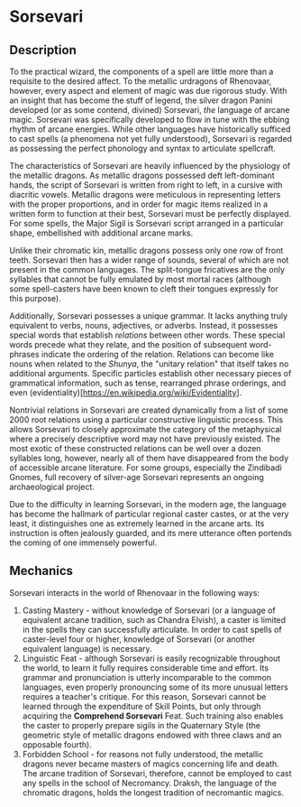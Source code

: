# Sorsevari

## Description

To the practical wizard, the components of a spell are little more than a requisite to the desired affect. To the metallic urdragons of Rhenovaar, however, every aspect and element of magic was due rigorous study. With an insight that has become the stuff of legend, the silver dragon Panini developed (or as some contend, divined) Sorsevari, _the_ language of arcane magic. Sorsevari was specifically developed to flow in tune with the ebbing rhythm of arcane energies. While other languages have historically sufficed to cast spells (a phenomena not yet fully understood), Sorsevari is regarded as possessing the perfect phonology and syntax to articulate spellcraft. 

The characteristics of Sorsevari are heavily influenced by the physiology of the metallic dragons. As metallic dragons possessed deft left-dominant hands, the script of Sorsevari is written from right to left, in a cursive with diacritic vowels. Metallic dragons were meticulous in representing letters with the proper proportions, and in order for magic items realized in a written form to function at their best, Sorsevari must be perfectly displayed. For some spells, the Major Sigil is Sorsevari script arranged in a particular shape, embellished with additional arcane marks.

Unlike their chromatic kin, metallic dragons possess only one row of front teeth. Sorsevari then has a wider range of sounds, several of which are not present in the common languages. The split-tongue fricatives are the only syllables that cannot be fully emulated by most mortal races (although some spell-casters have been known to cleft their tongues expressly for this purpose).

Additionally, Sorsevari possesses a unique grammar. It lacks anything truly equivalent to verbs, nouns, adjectives, or adverbs. Instead, it possesses special words that establish _relations_ between other words. These special words precede what they relate, and the position of subsequent word-phrases indicate the ordering of the relation. Relations can become like nouns when related to the _Shunya_, the "unitary relation" that itself takes no additional arguments. Specific particles establish other necessary pieces of grammatical information, such as tense, rearranged phrase orderings, and even (evidentiality)[https://en.wikipedia.org/wiki/Evidentiality].

Nontrivial relations in Sorsevari are created dynamically from a list of some 2000 root relations using a particular constructive linguistic process. This allows Sorsevari to closely approximate the category of the metaphysical where a precisely descriptive word may not have previously existed. The most exotic of these constructed relations can be well over a dozen syllables long, however, nearly all of them have disappeared from the body of accessible arcane literature. For some groups, especially the Zindibadi Gnomes, full recovery of silver-age Sorsevari represents an ongoing archaeological project.

Due to the difficulty in learning Sorsevari, in the modern age, the language has become the hallmark of particular regional caster castes, or at the very least, it distinguishes one as extremely learned in the arcane arts. Its instruction is often jealously guarded, and its mere utterance often portends the coming of one immensely powerful.

## Mechanics

Sorsevari interacts in the world of Rhenovaar in the following ways:

1. Casting Mastery - without knowledge of Sorsevari (or a language of equivalent arcane tradition, such as Chandra Elvish), a caster is limited in the spells they can successfully articulate. In order to cast spells of caster-level four or higher, knowledge of Sorsevari (or another equivalent language) is necessary.
2. Linguistic Feat - although Sorsevari is easily recognizable throughout the world, to learn it fully requires considerable time and effort. Its grammar and pronunciation is utterly incomparable to the common languages, even properly pronouncing some of its more unusual letters requires a teacher's critique. For this reason, Sorsevari cannot be learned through the expenditure of Skill Points, but only through acquiring the **Comprehend Sorsevari** Feat. Such training also enables the caster to properly prepare sigils in the Quaternary Style (the geometric style of metallic dragons endowed with three claws and an opposable fourth).
3. Forbidden School - for reasons not fully understood, the metallic dragons never became masters of magics concerning life and death. The arcane tradition of Sorsevari, therefore, cannot be employed to cast any spells in the school of Necromancy. Draksh, the language of the chromatic dragons, holds the longest tradition of necromantic magics.
